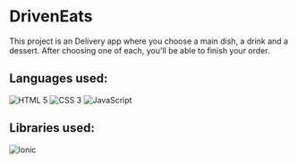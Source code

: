# DrivenEats

This project is an Delivery app where you choose a main dish, a drink and a dessert. After choosing one of each, you'll be able to finish your order.

## Languages used:

<p>
  <img alt="HTML 5" src="https://img.shields.io/static/v1?message=HTML5&logo=HTML5&labelColor=E34F26&color=E34F26&logoColor=white&label=%20&style=for-the-badge">
  <img alt="CSS 3" src="https://img.shields.io/static/v1?message=CSS3&logo=CSS3&  labelColor=2072B6&color=2072B6&logoColor=white&label=%20&style=for-the-badge">
  <img alt="JavaScript" src="https://img.shields.io/static/v1?message=JavaScript&logo=JavaScript&labelColor=F7DF1E&color=F7DF1E&logoColor=black&label=%20&style=for-the-badge">
</p>

## Libraries used:
<img alt="Ionic" src="https://img.shields.io/badge/Ionic-%233880FF.svg?style=for-the-badge&logo=Ionic&logoColor=white">
